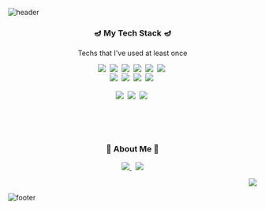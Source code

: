 ![header](https://capsule-render.vercel.app/api?type=waving&color=a98bc1&height=200&section=header&text=Hyeon%20U%20genie🧞&fontSize=80&fontColor=5a3e70&animation=twinkling)

<h3 align="center">🪔 My Tech Stack 🪔</h3>
<p align="center"> Techs that I've used at least once </p>
<p align="center">
  <img src="https://img.shields.io/badge/HTML5-E34F26?style=flat-square&logo=HTML5&logoColor=white"/></a>&nbsp
  <img src="https://img.shields.io/badge/CSS3-1572B6?style=flat-square&logo=CSS3&logoColor=white"/></a>&nbsp
  <img src="https://img.shields.io/badge/Javascript-ffb13b?style=flat-square&logo=javascript&logoColor=white"/></a>&nbsp
  <img src="https://img.shields.io/badge/Vue.js-4FC08D?style=flat-square&logo=Vue.js&logoColor=white"/></a>&nbsp
  <img src="https://img.shields.io/badge/React.js-61DAFB?style=flat-square&logo=React&logoColor=white"/></a>&nbsp
  <img src="https://img.shields.io/badge/ReactNative-3655FF?style=flat-square&logo=React&logoColor=white"/></a>&nbsp
  <br>
  <img src="https://img.shields.io/badge/Vuetify-1867C0?style=flat-square&logo=Vuetify&logoColor=white"/></a>&nbsp
  <img src="https://img.shields.io/badge/Redux-764ABC?style=flat-square&logo=Redux&logoColor=white"/></a>&nbsp
  <img src="https://img.shields.io/badge/Java-007396?style=flat-square&logo=Java&logoColor=white"/></a>&nbsp 
  <img src="https://img.shields.io/badge/Mysql-E6B91E?style=flat-square&logo=MySql&logoColor=white"/></a>&nbsp 
  <br><br>
  <img src="https://img.shields.io/badge/Git-F05032?style=flat-square&logo=Git&logoColor=white"/></a>&nbsp
  <img src="https://img.shields.io/badge/GitHub-181717?style=flat-square&logo=GitHub&logoColor=white"/></a>&nbsp
  <img src="https://img.shields.io/badge/aws-333664?style=flat-square&logo=amazon-aws&logoColor=white"/></a>&nbsp 
</p>

<br><br><br>
<h3 align="center">🐥 About Me 🐥</h3>
<p align="center">
  <a href="https://hyunyujin.github.io/">
    <img src="https://img.shields.io/badge/Tech%20Blog-purple?style=flat-square&logo=Jekyll&logoColor=white&link=https://hyunyujin.github.io/"/>
  </a>&nbsp
  <a href="mailto:gusdbwls9772@gmail.com">
    <img src="https://img.shields.io/badge/Gmail-d14836?style=flat-square&logo=Gmail&logoColor=white&link=mailto:gusdbwls9772@gmail.com"/>
  </a>
</p>

<p align="right">
  <a href="https://hits.seeyoufarm.com">
    <img src="https://hits.seeyoufarm.com/api/count/incr/badge.svg?url=https%3A%2F%2Fgithub.com%2FHyunYuJin&count_bg=%23A98BC1&title_bg=%23908896&icon=smugmug.svg&icon_color=%23E7E7E7&title=hits&edge_flat=false"/>
  </a>
</p>

![footer](https://capsule-render.vercel.app/api?type=waving&color=8C66AA&height=150&section=footer)
